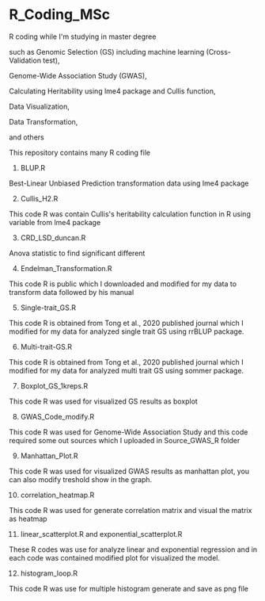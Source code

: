# R_Coding_MSc
R coding while I'm studying in master degree

such as Genomic Selection (GS) including machine learning (Cross-Validation test), 

Genome-Wide Association Study (GWAS),

Calculating Heritability using lme4 package and Cullis function,

Data Visualization,

Data Transformation,

and others

This repository contains many R coding file
1. BLUP.R 

Best-Linear Unbiased Prediction transformation data using lme4 package

2. Cullis_H2.R

This code R was contain Cullis's heritability calculation function in R using variable from lme4 package

3. CRD_LSD_duncan.R

Anova statistic to find significant different

4. Endelman_Transformation.R

This code R is public which I downloaded and modified for my data to transform data followed by his manual

5. Single-trait_GS.R

This code R is obtained from Tong et al., 2020 published journal which I modified for my data for analyzed single trait GS using rrBLUP package.

6. Multi-trait-GS.R

This code R is obtained from Tong et al., 2020 published journal which I modified for my data for analyzed multi trait GS using sommer package.

7. Boxplot_GS_1kreps.R

This code R was used for visualized GS results as boxplot

8. GWAS_Code_modify.R

This code R was used for Genome-Wide Association Study and this code required some out sources which I uploaded in Source_GWAS_R folder

9. Manhattan_Plot.R

This code R was used for visualized GWAS results as manhattan plot, you can also modify treshold show in the graph.

10. correlation_heatmap.R

This code R was used for generate correlation matrix and visual the matrix as heatmap

11. linear_scatterplot.R and exponential_scatterplot.R

These R codes was use for analyze linear and exponential regression and in each code was contained modified plot for visualized the model.

12. histogram_loop.R

This code R was use for multiple histogram generate and save as png file
